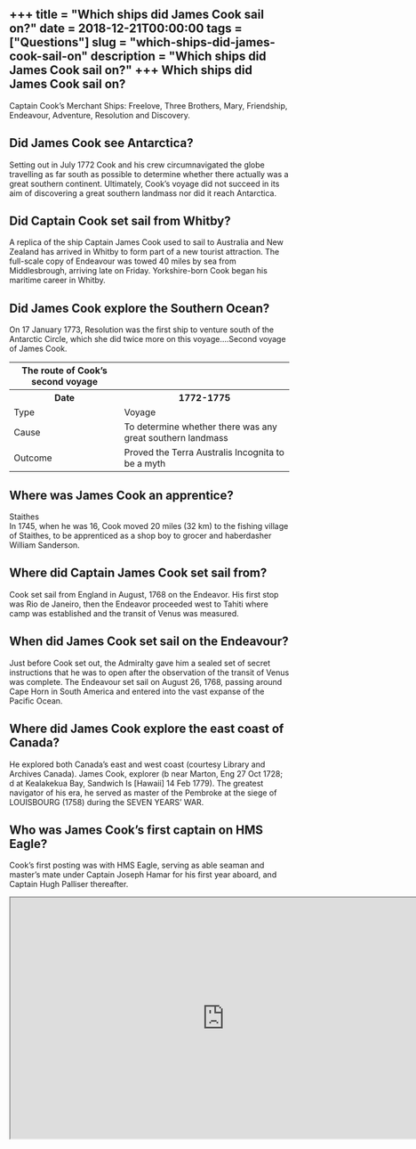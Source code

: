 +++
title = "Which ships did James Cook sail on?"
date = 2018-12-21T00:00:00
tags = ["Questions"]
slug = "which-ships-did-james-cook-sail-on"
description = "Which ships did James Cook sail on?"
+++
Which ships did James Cook sail on?
-----------------------------------

Captain Cook’s Merchant Ships: Freelove, Three Brothers, Mary, Friendship, Endeavour, Adventure, Resolution and Discovery.

Did James Cook see Antarctica?
------------------------------

Setting out in July 1772 Cook and his crew circumnavigated the globe travelling as far south as possible to determine whether there actually was a great southern continent. Ultimately, Cook’s voyage did not succeed in its aim of discovering a great southern landmass nor did it reach Antarctica.

Did Captain Cook set sail from Whitby?
--------------------------------------

A replica of the ship Captain James Cook used to sail to Australia and New Zealand has arrived in Whitby to form part of a new tourist attraction. The full-scale copy of Endeavour was towed 40 miles by sea from Middlesbrough, arriving late on Friday. Yorkshire-born Cook began his maritime career in Whitby.

Did James Cook explore the Southern Ocean?
------------------------------------------

On 17 January 1773, Resolution was the first ship to venture south of the Antarctic Circle, which she did twice more on this voyage….Second voyage of James Cook.

<table><tr><th>The route of Cook’s second voyage</th></tr><tr><th>Date</th><th>1772-1775</th></tr><tr><td>Type</td><td>Voyage</td></tr><tr><td>Cause</td><td>To determine whether there was any great southern landmass</td></tr><tr><td>Outcome</td><td>Proved the Terra Australis Incognita to be a myth</td></tr></table>

Where was James Cook an apprentice?
-----------------------------------

Staithes  
In 1745, when he was 16, Cook moved 20 miles (32 km) to the fishing village of Staithes, to be apprenticed as a shop boy to grocer and haberdasher William Sanderson.

Where did Captain James Cook set sail from?
-------------------------------------------

Cook set sail from England in August, 1768 on the Endeavor. His first stop was Rio de Janeiro, then the Endeavor proceeded west to Tahiti where camp was established and the transit of Venus was measured.

When did James Cook set sail on the Endeavour?
----------------------------------------------

Just before Cook set out, the Admiralty gave him a sealed set of secret instructions that he was to open after the observation of the transit of Venus was complete. The Endeavour set sail on August 26, 1768, passing around Cape Horn in South America and entered into the vast expanse of the Pacific Ocean.

Where did James Cook explore the east coast of Canada?
------------------------------------------------------

He explored both Canada’s east and west coast (courtesy Library and Archives Canada). James Cook, explorer (b near Marton, Eng 27 Oct 1728; d at Kealakekua Bay, Sandwich Is \[Hawaii\] 14 Feb 1779). The greatest navigator of his era, he served as master of the Pembroke at the siege of LOUISBOURG (1758) during the SEVEN YEARS’ WAR.

Who was James Cook’s first captain on HMS Eagle?
------------------------------------------------

Cook’s first posting was with HMS Eagle, serving as able seaman and master’s mate under Captain Joseph Hamar for his first year aboard, and Captain Hugh Palliser thereafter.

<iframe allow="accelerometer; autoplay; clipboard-write; encrypted-media; gyroscope; picture-in-picture" allowfullscreen="" class="__youtube_prefs__  epyt-is-override  no-lazyload" data-no-lazy="1" data-origheight="433" data-origwidth="770" data-skipgform_ajax_framebjll="" height="433" id="_ytid_63237" loading="lazy" src="https://www.youtube.com/embed/UqSREQY-7sE?enablejsapi=1&autoplay=0&cc_load_policy=0&cc_lang_pref=&iv_load_policy=1&loop=0&modestbranding=0&rel=1&fs=1&playsinline=0&autohide=2&theme=dark&color=red&controls=1&" title="YouTube player" width="770"></iframe>